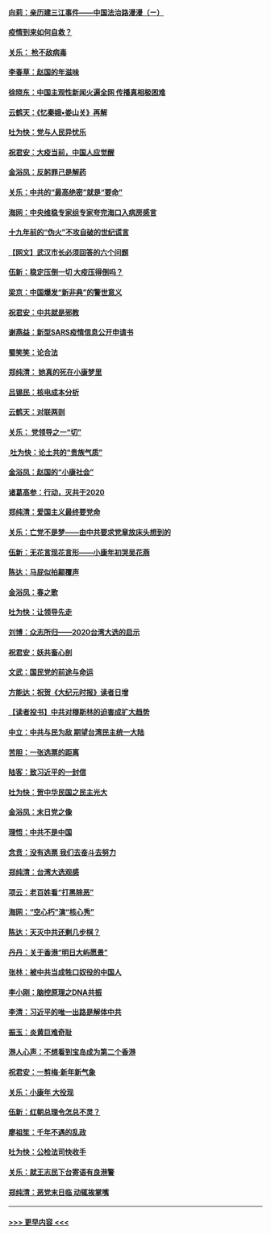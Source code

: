 #### [向莉：亲历建三江事件——中国法治路漫漫（ㄧ）](../pages/nsc993/n11827190.md?t=01290001) 
#### [疫情到来如何自救？](../pages/nsc993/n11827632.md?t=01290001) 
#### [关乐： 枪不敌病毒](../pages/nsc993/n11826746.md?t=01290001) 
#### [李春草：赵国的年滋味](../pages/nsc993/n11826321.md?t=01290001) 
#### [徐晓东：中国主观性新闻火遍全网 传播真相极困难](../pages/nsc993/n11826508.md?t=01290001) 
#### [云鹤天：《忆秦娥▪娄山关》再解](../pages/nsc993/n11824682.md?t=01290001) 
#### [吐为快：党与人民异忧乐](../pages/nsc993/n11824660.md?t=01290001) 
#### [祝君安：大疫当前，中国人应觉醒](../pages/nsc993/n11821946.md?t=01290001) 
#### [金浴凤：反躬罪己是解药](../pages/nsc993/n11820280.md?t=01290001) 
#### [关乐：中共的“最高绝密”就是“要命”](../pages/nsc993/n11816946.md?t=01290001) 
#### [海网：中央维稳专家组专家夸完海口入病房感言](../pages/nsc993/n11815138.md?t=01290001) 
#### [十九年前的“伪火”不攻自破的世纪谎言](../pages/nsc993/n11813238.md?t=01290001) 
#### [【网文】武汉市长必须回答的六个问题](../pages/nsc993/n11813848.md?t=01290001) 
#### [伍新：稳定压倒一切 大疫压得倒吗？](../pages/nsc993/n11812634.md?t=01290001) 
#### [梁京：中国爆发“新非典”的警世意义](../pages/nsc993/n11812554.md?t=01290001) 
#### [祝君安：中共就是邪教](../pages/nsc993/n11812431.md?t=01290001) 
#### [谢燕益：新型SARS疫情信息公开申请书](../pages/nsc993/n11808840.md?t=01290001) 
#### [蜀笑笑：论合法](../pages/nsc993/n11808064.md?t=01290001) 
#### [郑纯清： 她真的死在小康梦里](../pages/nsc993/n11806623.md?t=01290001) 
#### [吕锡民：核电成本分析](../pages/nsc993/n11806284.md?t=01290001) 
#### [云鹤天：对联两则](../pages/nsc993/n11805957.md?t=01290001) 
#### [关乐： 党领导之一“切”](../pages/nsc993/n11804505.md?t=01290001) 
#### [ 吐为快：论土共的“贵族气质”](../pages/nsc993/n11804490.md?t=01290001) 
#### [金浴凤：赵国的“小康社会”](../pages/nsc993/n11804452.md?t=01290001) 
#### [诸葛高参：行动，灭共于2020](../pages/nsc993/n11804120.md?t=01290001) 
#### [郑纯清：爱国主义最终要党命](../pages/nsc993/n11802197.md?t=01290001) 
#### [关乐：亡党不是梦——由中共要求党章放床头想到的](../pages/nsc993/n11802156.md?t=01290001) 
#### [伍新：无花言现花言形——小康年初哭吴花燕](../pages/nsc993/n11800044.md?t=01290001) 
#### [陈达：马屁似拍颠覆声](../pages/nsc993/n11800010.md?t=01290001) 
#### [金浴凤：春之歌](../pages/nsc993/n11797687.md?t=01290001) 
#### [吐为快：让领导先走](../pages/nsc993/n11797512.md?t=01290001) 
#### [刘博：众志所归——2020台湾大选的启示](../pages/nsc993/n11796878.md?t=01290001) 
#### [祝君安：妖共畜心剖](../pages/nsc993/n11794273.md?t=01290001) 
#### [文武：国民党的前途与命运](../pages/nsc993/n11794198.md?t=01290001) 
#### [方能达：祝贺《大纪元时报》读者日增](../pages/nsc993/n11793807.md?t=01290001) 
#### [【读者投书】中共对穆斯林的迫害成扩大趋势](../pages/nsc993/n11791371.md?t=01290001) 
#### [中立：中共与民为敌 期望台湾民主统一大陆](../pages/nsc993/n11790392.md?t=01290001) 
#### [苦胆：一张选票的距离](../pages/nsc993/n11788914.md?t=01290001) 
#### [陆客：致习近平的一封信](../pages/nsc993/n11788867.md?t=01290001) 
#### [吐为快：贺中华民国之民主光大](../pages/nsc993/n11788618.md?t=01290001) 
#### [金浴凤：末日党之像](../pages/nsc993/n11787475.md?t=01290001) 
#### [理悟：中共不是中国](../pages/nsc993/n11787463.md?t=01290001) 
#### [念贲：没有选票  我们去奋斗去努力](../pages/nsc993/n11787398.md?t=01290001) 
#### [郑纯清：台湾大选观感](../pages/nsc993/n11786210.md?t=01290001) 
#### [项云：老百姓看“打黑除恶”](../pages/nsc993/n11785398.md?t=01290001) 
#### [海网：“空心朽”演“核心秀”](../pages/nsc993/n11783874.md?t=01290001) 
#### [陈达：天灭中共还剩几步棋？](../pages/nsc993/n11783719.md?t=01290001) 
#### [丹丹：关于香港“明日大屿愿景”](../pages/nsc993/n11783273.md?t=01290001) 
#### [张林：被中共当成牲口奴役的中国人](../pages/nsc993/n11782397.md?t=01290001) 
#### [李小刚：脑控原理之DNA共振](../pages/nsc993/n11780962.md?t=01290001) 
#### [李清：习近平的唯一出路是解体中共](../pages/nsc993/n11780866.md?t=01290001) 
#### [振玉：炎黄巨难奇耻](../pages/nsc993/n11779632.md?t=01290001) 
#### [港人心声：不想看到宝岛成为第二个香港](../pages/nsc993/n11778817.md?t=01290001) 
#### [祝君安：一剪梅‧新年新气象](../pages/nsc993/n11776340.md?t=01290001) 
#### [关乐：小康年 大役现](../pages/nsc993/n11774213.md?t=01290001) 
#### [伍新：红朝总理令怎总不灵？](../pages/nsc993/n11770813.md?t=01290001) 
#### [廖祖笙：千年不遇的乱政](../pages/nsc993/n11770373.md?t=01290001) 
#### [吐为快：公检法司快收手](../pages/nsc993/n11770359.md?t=01290001) 
#### [关乐：就王志民下台寄语有良港警](../pages/nsc993/n11769903.md?t=01290001) 
#### [郑纯清：恶党末日临 动辄挨掌嘴](../pages/nsc993/n11769356.md?t=01290001) 

----
#### [ >>> 更早内容 <<< ](../indexes/nsc993-earlier.md)
